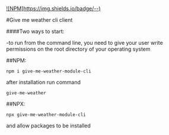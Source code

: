 [![NPM]https://img.shields.io/badge/<NPM>-<WEATHER-CLI>-<RED>)](https://www.npmjs.com/package/give-me-weather-module-cli)

#Give me weather cli client

####Two ways to start: 

-to run from the command line, you need to give your user write permissions on the root directory of your operating system

##NPM:
```
npm i give-me-weather-module-cli
```

after installation 
run command 
```
give-me-weather
```

##NPX:
```
npx give-me-weather-module-cli
```
and allow packages to be installed
